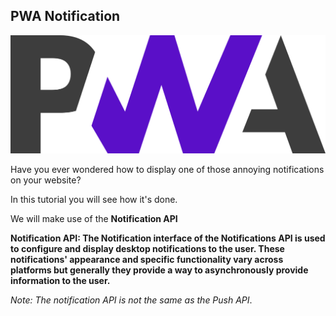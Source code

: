 ## PWA Notification

<img src="./pwa-logo.png"/>

Have you ever wondered how to display one of those annoying notifications on your website?

In this tutorial you will see how it's done.

We will make use of the <strong>Notification API</strong>

<strong>Notification API: The Notification interface of the Notifications API is used to configure and display desktop notifications to the user. These notifications' appearance and specific functionality vary across platforms but generally they provide a way to asynchronously provide information to the user.</strong>

<i>Note: The notification API is not the same as the Push API</i>.
